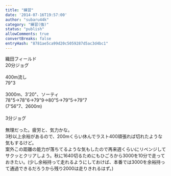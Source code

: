 ```yaml
---
title: "練習"
date: '2014-07-16T19:57:00'
author: "subaru44k"
category: "練習(強)"
status: "publish"
allowComments: true
convertBreaks: false
entryHash: "8781ae5ca99d20c5059287d5ac3d4bc1"
---
```

織田フィールド<br>
20分ジョグ<br>
<br>
400m流し<br>
79"3<br>
<br>
3000m、3'20"、ソーティ<br>
78"5→78"6→79"9→80"5→79"5→79"7<br>
(7'56"7、2600m) <br>
<br>
3分ジョグ<br>
<br>
無理だった。疲労と、気力かな。<br>
3秒以上余裕があるので、200mくらい休んでラスト400頑張れば切れたような気もするけど。<br>
案外この距離の能力が落ちてるような気もしたので再来週くらいにリベンジしてサクッとクリアしよう。秋に1640切るためにもひごろから3000を10分で走っておきたい。(少し余裕持って走れるようにしておけば、本番では3000を余裕持って通過できるだろうから残り2000は走りきれるはず。)

